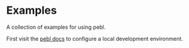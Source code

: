 # Examples

A collection of examples for using pebl.

First visit the [pebl docs](https://www.pebl.io/docs) to configure a local
development environment.
